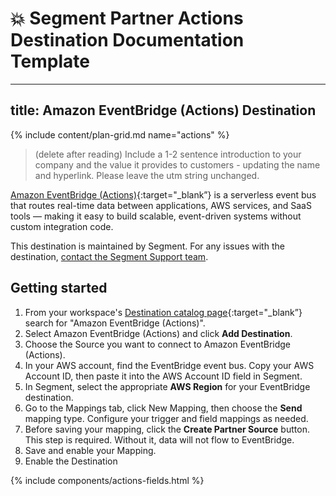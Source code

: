 # 💥 Segment Partner Actions Destination Documentation Template
---
title: Amazon EventBridge (Actions) Destination
---

{% include content/plan-grid.md name="actions" %}

> (delete after reading) Include a 1-2 sentence introduction to your company and the value it provides to customers - updating the name and hyperlink. Please leave the utm string unchanged.

[Amazon EventBridge (Actions)](https://yourintegration.com/?utm_source=segmentio&utm_medium=docs&utm_campaign=partners){:target="_blank”} is a serverless event bus that routes real-time data between applications, AWS services, and SaaS tools — making it easy to build scalable, event-driven systems without custom integration code.

This destination is maintained by Segment. For any issues with the destination, [contact the Segment Support team](mailto:friends@segment.com).

## Getting started

1. From your workspace's [Destination catalog page](https://app.segment.com/goto-my-workspace/destinations/catalog){:target="_blank”} search for "Amazon EventBridge (Actions)".
2. Select Amazon EventBridge (Actions) and click **Add Destination**.
3. Choose the Source you want to connect to Amazon EventBridge (Actions).
4. In your AWS account, find the EventBridge event bus. Copy your AWS Account ID, then paste it into the AWS Account ID field in Segment.
5. In Segment, select the appropriate **AWS Region** for your EventBridge destination.
6. Go to the Mappings tab, click New Mapping, then choose the **Send** mapping type. Configure your trigger and field mappings as needed.
7. Before saving your mapping, click the **Create Partner Source** button. This step is required. Without it, data will not flow to EventBridge.
8. Save and enable your Mapping. 
9. Enable the Destination

{% include components/actions-fields.html %}